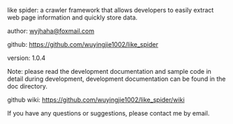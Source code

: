 like spider: a crawler framework that allows developers to easily extract web page information and quickly store data.

author: wyjhaha@foxmail.com

github: https://github.com/wuyingjie1002/like_spider

version: 1.0.4

Note: please read the development documentation and sample code in detail during development, development documentation can be found in the doc directory.

github wiki: https://github.com/wuyingjie1002/like_spider/wiki

If you have any questions or suggestions, please contact me by email.
